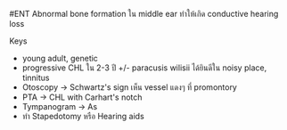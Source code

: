 #ENT 
Abnormal bone formation ใน middle ear ทำให้เกิด conductive hearing loss

Keys
- young adult, genetic
- progressive CHL ใน 2-3 ปี +/- paracusis wilisii ได้ยินดีใน noisy place, tinnitus
- Otoscopy → Schwartz's sign เห็น vessel แดงๆ ที่ promontory
- PTA → CHL with Carhart's notch
- Tympanogram → As
- ทำ Stapedotomy หรือ Hearing aids


